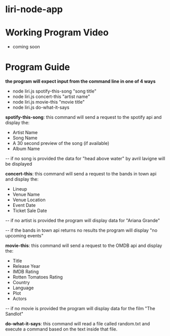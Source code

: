# liri-node-app

# Working Program Video
* coming soon

# Program Guide

**the program will expect input from the command line in one of 4 ways**
* node liri.js spotify-this-song "song title"
* node liri.js concert-this "artist name"
* node liri.js movie-this "movie title"
* node liri.js do-what-it-says


**spotify-this-song**: this command will send a request to the spotify api and display the:
* Artist Name
* Song Name
* A 30 second preview of the song (if available)
* Album Name

-- if no song is provided the data for "head above water" by avril lavigne will be displayed

**concert-this**: this command will send a request to the bands in town api and display the:
* Lineup
* Venue Name
* Venue Location
* Event Date
* Ticket Sale Date

-- if no artist is provided the program will display data for "Ariana Grande"

-- if the bands in town api returns no results the program will display "no upcoming events"

**movie-this**: this command will send a request to the OMDB api and display the:
* Title
* Release Year
* IMDB Rating
* Rotten Tomatoes Rating
* Country
* Language
* Plot
* Actors

-- if no movie is provided the program will display data for the film "The Sandlot"



**do-what-it-says**: this command will read a file called random.txt and execute a command based on the text inside that file.